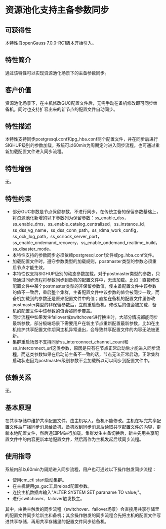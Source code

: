 # 资源池化支持主备参数同步

## 可获得性<a name="section15406143204715"></a>

本特性自openGauss 7.0.0-RC1版本开始引入。

## 特性简介<a name="section740615433477"></a>

通过该特性可以实现资源池化场景下的主备参数同步。

## 客户价值<a name="section13406743164715"></a>

资源池化场景下，在主机修改GUC配置文件后，无需手动在备机修改即可同步给备机，同时也支持扩容出来的新节点的配置文件自动同步。

## 特性描述<a name="section16406154310471"></a>

本特性支持同步postgresql.conf和pg_hba.conf两个配置文件，并在同步后进行SIGHUP级别的参数加载。系统可以60min为周期定时进入同步流程，也可通过重新加载配置文件进入同步流程。

## 特性增强<a name="section1340684315478"></a>

无。

## 特性约束<a name="section06531946143616"></a>

-   部分GUC参数是节点保留参数，不进行同步。在传统主备的保留参数基础上，将资源池化新增的以下参数列为保留参数：ss_enable_dss，ss_enable_dms，ss_enable_catalog_centralized，ss_instance_id，ss_dss_vg_name，ss_dss_conn_path，ss_rdma_work_config，ss_ock_log_path，ss_scrlock_server_port，ss_enable_ondemand_recovery，ss_enable_ondemand_realtime_build，ss_disaster_mode。
-   本特性支持的参数同步必须依赖postgresql.conf文件或pg_hba.conf文件。
-   加载配置文件时，遵守参数类型的加载规则，postmaster类型的参数必须重启节点才能生效。
-   本特性仅支持SIGHUP级别的动态参数加载，对于postmaster类型的参数，只能通过同步流程将参数同步到备机的配置文件中，无法加载。比如：直接修改配置文件中某个postmaster类型的非保留参数值，使主备配置文件中该参数的值不一致后，重启整个集群，主备配置文件中该参数的值会被同步一致，而备机加载到的参数还是原来配置文件中的值；直接在备机的配置文件里修改postmaster类型的非保留参数后，立刻重启备机，修改后的值会被加载，备机的配置文件中该参数的值会被同步覆盖。
-   同步流程中如果发生failover或switchover进行换主时，大部分情况都能同步最新参数，部分极端场景下需要用户在新主节点重新配置最新参数，比如在主机维护共享配置文件期间主机异常退出，会导致共享配置文件的内容无法被更新。
-   集群重启场景不支持同步ss_interconnect_channel_count和ss_interconnect_url这类参数，原因是只有在节点正常启动后才能进入同步流程，而这类参数如果在启动前主备不一致的话，节点无法正常启动。正常集群启动状态因为postmaster级别参数不会加载所以可以同步到配置文件中。

## 依赖关系<a name="section8406643144716"></a>

无。

## 基本原理<a name="section8406461564716"></a>

在共享存储中维护共享配置文件，由主机写入，备机不能修改。主机在写完共享配置文件后广播同步消息给备机，备机收到同步消息后读取共享配置文件的内容，更新本地配置文件，然后通知PM进行加载。集群发生主备切换后，新主先用共享配置文件中的内容更新本地配置文件，然后再作为主机发起后续同步流程。

## 使用指导<a name="section8445461564354"></a>

系统内部以60min为周期进入同步流程，用户也可通过以下操作触发同步流程：
-   使用cm_ctl start启动集群。
-   在主机使用gs_guc工具reload配置参数。
-   连接主机数据库输入"ALTER SYSTEM SET paraname TO value;"。
-   进行switchover、failover触发换主。

其中，由换主触发的同步流程（switchover、failover场景）会直接用共享存储里的配置文件同步给新主和备机；其余操作触发的同步流程会先把主机的配置文件写进共享存储，再用共享存储里的配置文件同步给备机。
